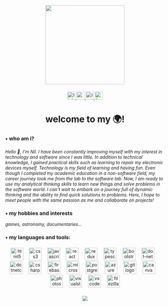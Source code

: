 <div align="center">
  
  <img height="250" src="https://res.cloudinary.com/dcpbbqilg/image/upload/v1713549293/nil_birlik_4_umgowv.gif"  />
</div>


###

<div align="center">
  <a href="https://www.linkedin.com/in/nil1lik/" target="_blank">
    <img src="https://img.shields.io/static/v1?message=LinkedIn&logo=linkedin&label=&color=0077B5&logoColor=white&labelColor=&style=for-the-badge" height="25" alt="linkedin logo"  />
  </a>
  <a href="https://medium.com/@nil1lik" target="_blank">
    <img src="https://img.shields.io/static/v1?message=Medium&logo=medium&label=&color=12100E&logoColor=white&labelColor=&style=for-the-badge" height="25" alt="medium logo"  />
  </a>
  <a href="https://www.instagram.com/imcodingmyself" target="_blank">
  <img src="https://img.shields.io/static/v1?message=Instagram&logo=instagram&label=&color=E4405F&logoColor=white&labelColor=&style=for-the-badge" height="25" alt="instagram logo"  />
  <a href="https://www.hackerrank.com/profile/birliknil" target="_blank">
    <img src="https://img.shields.io/static/v1?message=HackerRank&logo=hackerrank&label=&color=2EC866&logoColor=white&labelColor=&style=for-the-badge" height="25" alt="hackerrank logo"  />
  </a>
</div>


###

<h1 align="center">welcome to my 🌍!</h1>

###

<h3 align="left">• who am i?</h3>

###

<p text-align: "left">
    <i>Hello 👋, I'm Nil. I have been constantly improving myself with my interest in technology and software since I was little. In addition to technical knowledge, I gained practical skills such as learning to repair my electronic devices myself. Technology is my field of learning and having fun.
Even though I completed my academic education in a non-software field, my career journey took me from the lab to the software lab. Now, I am ready to use my analytical thinking skills to learn new things and solve problems in the software world. I can't wait to embark on a journey full of dynamic thinking and the ability to find quick solutions to problems. Here, I hope to meet people with the same passion as me and collaborate on projects!
</i></p>

###

<h3 align="left">• my hobbies and interests </h3>
<p><i>games, astronomy, documentaries...</i></p>

###

<h3 align="left">• my languages and tools:</h3>

###
<div>
<div align="center">
  <img src="https://skillicons.dev/icons?i=html" height="40" alt="html5 logo" />
  <img width="10" />
  <img src="https://skillicons.dev/icons?i=css" height="40" alt="css3 logo" />
  <img width="10" />
  <img src="https://skillicons.dev/icons?i=js" height="40" alt="javascript logo" />
  <img width="10" />
  <img src="https://skillicons.dev/icons?i=react" height="40" alt="react logo" />
  <img width="12" />
  <img src="https://skillicons.dev/icons?i=redux" height="40" alt="redux logo" />
  <img width="12" />
  <img src="https://skillicons.dev/icons?i=ts" height="40" alt="typescript logo" />
  <img width="12" />
  <img src="https://skillicons.dev/icons?i=bootstrap" height="40" alt="bootstrap logo" />
  <img width="12" />
  <img src="https://skillicons.dev/icons?i=dotnet" height="40" alt="dot-net logo" />
  <img width="12" />
  <img src="https://cdn.jsdelivr.net/gh/devicons/devicon/icons/dotnetcore/dotnetcore-original.svg" height="40" alt="dotnetcore logo" />
  <img width="12" />
  <img src="https://skillicons.dev/icons?i=cs" height="40" alt="csharp logo" />
  <img width="12" />
  <img src="https://skillicons.dev/icons?i=firebase" height="40" alt="firebase logo" />
  <img width="12" />
  <img src="https://cdn.jsdelivr.net/gh/devicons/devicon/icons/microsoftsqlserver/microsoftsqlserver-plain.svg" height="40" alt="microsoftsqlserver logo" />
  <img width="12" />
  <img src="https://skillicons.dev/icons?i=postgres" height="40" alt="postgresql logo" />
  <img width="12" />
  <img src="https://skillicons.dev/icons?i=azure" height="40" alt="azure logo" />
  <img width="12" />
  <img src="https://skillicons.dev/icons?i=git" height="40" alt="git logo" />
  <img width="12" />
  <img src="https://cdn.jsdelivr.net/gh/devicons/devicon/icons/canva/canva-original.svg" height="40" alt="canva logo" />
  <img width="12" />
  <img src="https://cdn.jsdelivr.net/gh/devicons/devicon/icons/photoshop/photoshop-plain.svg" height="40" alt="photoshop logo" />
  <img width="12" />
  <img src="https://skillicons.dev/icons?i=visualstudio" height="40" alt="visualstudio logo" />
  <img width="12" />
  <img src="https://skillicons.dev/icons?i=vscode" height="40" alt="vscode logo" />
  <img width="12" />
  <img src="https://cdn.jsdelivr.net/gh/devicons/devicon/icons/filezilla/filezilla-plain.svg" height="40" alt="filezilla logo" />
</div>
</div>

###

<div align="center">
  <img src="https://profile-counter.glitch.me/nil1lik/count.svg?"  />
</div>

###
